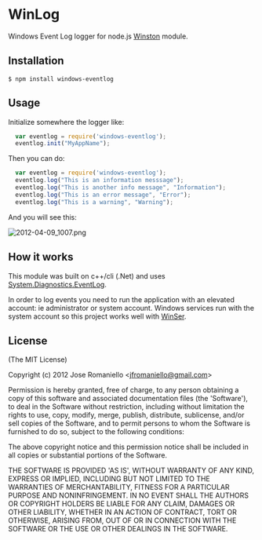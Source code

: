 
# WinLog

  Windows Event Log logger for node.js [Winston](https://github.com/flatiron/winston) module.

## Installation

    $ npm install windows-eventlog

## Usage

Initialize somewhere the logger like:

```js
  var eventlog = require('windows-eventlog');
  eventlog.init("MyAppName");
```

Then you can do:

```js
  var eventlog = require('windows-eventlog');
  eventlog.log("This is an information messsage");
  eventlog.log("This is another info message", "Information");
  eventlog.log("This is an error message", "Error");
  eventlog.log("This is a warning", "Warning");
```

And you will see this:

![2012-04-09_1007.png](http://joseoncodecom.ipage.com/wp-content/uploads/images/2012-04-09_1007.png)

## How it works

This module was built on c++/cli (.Net) and uses [System.Diagnostics.EventLog](http://msdn.microsoft.com/en-us/library/system.diagnostics.eventlog.aspx). 

In order to log events you need to run the application with an elevated account: ie administrator or system account. Windows services run with the system account so this project works  well with [WinSer](https://github.com/jfromaniello/winser).

## License 

(The MIT License)

Copyright (c) 2012 Jose Romaniello &lt;jfromaniello@gmail.com&gt;

Permission is hereby granted, free of charge, to any person obtaining
a copy of this software and associated documentation files (the
'Software'), to deal in the Software without restriction, including
without limitation the rights to use, copy, modify, merge, publish,
distribute, sublicense, and/or sell copies of the Software, and to
permit persons to whom the Software is furnished to do so, subject to
the following conditions:

The above copyright notice and this permission notice shall be
included in all copies or substantial portions of the Software.

THE SOFTWARE IS PROVIDED 'AS IS', WITHOUT WARRANTY OF ANY KIND,
EXPRESS OR IMPLIED, INCLUDING BUT NOT LIMITED TO THE WARRANTIES OF
MERCHANTABILITY, FITNESS FOR A PARTICULAR PURPOSE AND NONINFRINGEMENT.
IN NO EVENT SHALL THE AUTHORS OR COPYRIGHT HOLDERS BE LIABLE FOR ANY
CLAIM, DAMAGES OR OTHER LIABILITY, WHETHER IN AN ACTION OF CONTRACT,
TORT OR OTHERWISE, ARISING FROM, OUT OF OR IN CONNECTION WITH THE
SOFTWARE OR THE USE OR OTHER DEALINGS IN THE SOFTWARE.